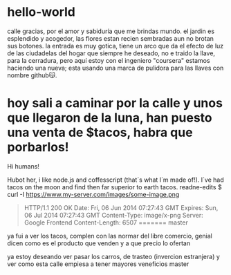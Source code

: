 # hello-world
calle
gracias, por el amor y sabiduría que me brindas mundo.
el jardin es esplendido y acogedor, las flores estan recien sembradas aun no brotan sus botones. la entrada es muy gotica, tiene un arco que da el efecto de luz de las ciudadelas del hogar que siempre he deseado, no e traido la llave, para la cerradura, pero aquí estoy con el ingeniero "coursera" estamos haciendo una nueva; esta usando una marca de pulidora para las llaves con nombre github😽.

hoy sali a caminar por la calle y unos que llegaron de la luna, han puesto una venta de $tacos, habra que porbarlos!
=======

Hi humans!

Hubot her, i like node.js and coffesscript (that´s what I´m made of!).
I´ve had tacos on the moon and find then far superior to earth tacos.
 readne-edits
$ curl -I https://www.my-server.com/images/some-image.png
> HTTP/1.1 200 OK
> Date: Fri, 06 Jun 2014 07:27:43 GMT
> Expires: Sun, 06 Jul 2014 07:27:43 GMT
> Content-Type: image/x-png
> Server: Google Frontend
> Content-Length: 6507
=======
master

ya fui a ver los tacos, complen con las normar del libre comercio, genial dicen como es el producto que venden y a que precio lo ofertan 

ya estoy deseando ver pasar los carros, de trasteo (invercion estranjera) y ver como esta calle empiesa a tener mayores veneficios
master
